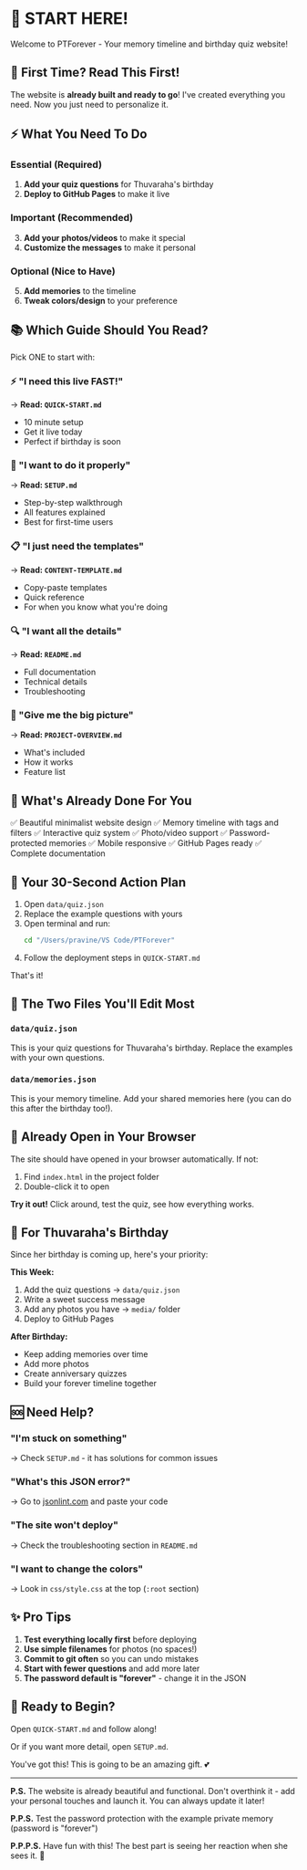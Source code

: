 # 👋 START HERE!

Welcome to PTForever - Your memory timeline and birthday quiz website!

## 🎯 First Time? Read This First!

The website is **already built and ready to go**! I've created everything you need. Now you just need to personalize it.

## ⚡ What You Need To Do

### Essential (Required)
1. **Add your quiz questions** for Thuvaraha's birthday
2. **Deploy to GitHub Pages** to make it live

### Important (Recommended)  
3. **Add your photos/videos** to make it special
4. **Customize the messages** to make it personal

### Optional (Nice to Have)
5. **Add memories** to the timeline
6. **Tweak colors/design** to your preference

## 📚 Which Guide Should You Read?

Pick ONE to start with:

### ⚡ "I need this live FAST!" 
→ **Read: `QUICK-START.md`**
- 10 minute setup
- Get it live today
- Perfect if birthday is soon

### 📖 "I want to do it properly"
→ **Read: `SETUP.md`**
- Step-by-step walkthrough
- All features explained
- Best for first-time users

### 📋 "I just need the templates"
→ **Read: `CONTENT-TEMPLATE.md`**
- Copy-paste templates
- Quick reference
- For when you know what you're doing

### 🔍 "I want all the details"
→ **Read: `README.md`**
- Full documentation
- Technical details
- Troubleshooting

### 🎯 "Give me the big picture"
→ **Read: `PROJECT-OVERVIEW.md`**
- What's included
- How it works
- Feature list

## 🎁 What's Already Done For You

✅ Beautiful minimalist website design
✅ Memory timeline with tags and filters
✅ Interactive quiz system
✅ Photo/video support
✅ Password-protected memories
✅ Mobile responsive
✅ GitHub Pages ready
✅ Complete documentation

## 🚀 Your 30-Second Action Plan

1. Open `data/quiz.json`
2. Replace the example questions with yours
3. Open terminal and run:
   ```bash
   cd "/Users/pravine/VS Code/PTForever"
   ```
4. Follow the deployment steps in `QUICK-START.md`

That's it!

## 📁 The Two Files You'll Edit Most

### `data/quiz.json`
This is your quiz questions for Thuvaraha's birthday. Replace the examples with your own questions.

### `data/memories.json`  
This is your memory timeline. Add your shared memories here (you can do this after the birthday too!).

## 🎨 Already Open in Your Browser

The site should have opened in your browser automatically. If not:
1. Find `index.html` in the project folder
2. Double-click it to open

**Try it out!** Click around, test the quiz, see how everything works.

## 💝 For Thuvaraha's Birthday

Since her birthday is coming up, here's your priority:

**This Week:**
1. Add the quiz questions → `data/quiz.json`
2. Write a sweet success message
3. Add any photos you have → `media/` folder
4. Deploy to GitHub Pages

**After Birthday:**
- Keep adding memories over time
- Add more photos
- Create anniversary quizzes
- Build your forever timeline together

## 🆘 Need Help?

### "I'm stuck on something"
→ Check `SETUP.md` - it has solutions for common issues

### "What's this JSON error?"
→ Go to [jsonlint.com](https://jsonlint.com) and paste your code

### "The site won't deploy"
→ Check the troubleshooting section in `README.md`

### "I want to change the colors"
→ Look in `css/style.css` at the top (`:root` section)

## ✨ Pro Tips

1. **Test everything locally first** before deploying
2. **Use simple filenames** for photos (no spaces!)
3. **Commit to git often** so you can undo mistakes
4. **Start with fewer questions** and add more later
5. **The password default is "forever"** - change it in the JSON

## 🎊 Ready to Begin?

Open `QUICK-START.md` and follow along!

Or if you want more detail, open `SETUP.md`.

You've got this! This is going to be an amazing gift. 💕

---

**P.S.** The website is already beautiful and functional. Don't overthink it - add your personal touches and launch it. You can always update it later!

**P.P.S.** Test the password protection with the example private memory (password is "forever")

**P.P.P.S.** Have fun with this! The best part is seeing her reaction when she sees it. 🎉

